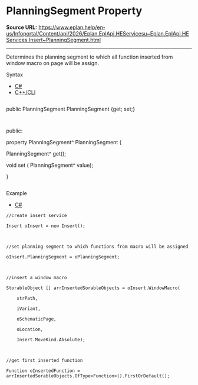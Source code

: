 # PlanningSegment Property

**Source URL:** https://www.eplan.help/en-us/Infoportal/Content/api/2026/Eplan.EplApi.HEServicesu~Eplan.EplApi.HEServices.Insert~PlanningSegment.html

---

Determines the planning segment to which all function inserted from window macro on page will be assign.

Syntax

- [C#](#i-syntax-CS)
- [C++/CLI](#i-syntax-CPP2005)

```
```
public PlanningSegment PlanningSegment {get; set;}
```
```

```
```
public:

property PlanningSegment^ PlanningSegment {

   PlanningSegment^ get();

   void set (    PlanningSegment^ value);

}
```
```

Example

- [C#](#i-tab-content-ba02cef9-b00d-4f8c-a528-3f3c2fb153d3)

```
//create insert service

Insert oInsert = new Insert();



//set planning segment to which functions from macro will be assigned

oInsert.PlanningSegment = oPlanningSegment;



//insert a window macro

StorableObject [] arrInsertedSorableObjects = oInsert.WindowMacro(

    strPath,

    iVariant,

    oSchematicPage,

    oLocation,

    Insert.MoveKind.Absolute);



//get first inserted function 

Function oInsertedFunction = arrInsertedSorableObjects.OfType<Function>().FirstOrDefault();





```
